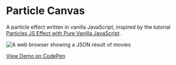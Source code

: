 # Particle Canvas
A particle effect written in vanilla JavaScript, inspired by the tutorial [Particles JS Effect with Pure Vanilla JavaScript](https://youtu.be/d620nV6bp0A).

![A web browser showing a JSON result of movies](/../screenshot/screenshots/particles.gif?raw=true)

[View Demo on CodePen](https://codepen.io/camchambers/pen/GRvgpZp)

